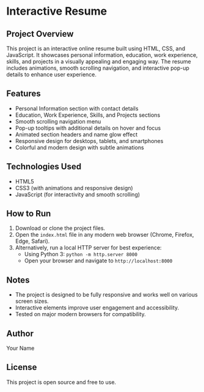 # Interactive Resume

## Project Overview
This project is an interactive online resume built using HTML, CSS, and JavaScript. It showcases personal information, education, work experience, skills, and projects in a visually appealing and engaging way. The resume includes animations, smooth scrolling navigation, and interactive pop-up details to enhance user experience.

## Features
- Personal Information section with contact details
- Education, Work Experience, Skills, and Projects sections
- Smooth scrolling navigation menu
- Pop-up tooltips with additional details on hover and focus
- Animated section headers and name glow effect
- Responsive design for desktops, tablets, and smartphones
- Colorful and modern design with subtle animations

## Technologies Used
- HTML5
- CSS3 (with animations and responsive design)
- JavaScript (for interactivity and smooth scrolling)

## How to Run
1. Download or clone the project files.
2. Open the `index.html` file in any modern web browser (Chrome, Firefox, Edge, Safari).
3. Alternatively, run a local HTTP server for best experience:
   - Using Python 3: `python -m http.server 8000`
   - Open your browser and navigate to `http://localhost:8000`

## Notes
- The project is designed to be fully responsive and works well on various screen sizes.
- Interactive elements improve user engagement and accessibility.
- Tested on major modern browsers for compatibility.

## Author
Your Name

## License
This project is open source and free to use.
